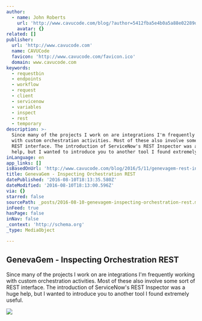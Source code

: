 ```yaml
---
author:
  - name: John Roberts
    url: 'http://www.cavucode.com/blog/?author=5412fba5e4b0a5a88e02289d'
    avatar: {}
related: []
publisher:
  url: 'http://www.cavucode.com'
  name: CAVUCode
  favicon: 'http://www.cavucode.com/favicon.ico'
  domain: www.cavucode.com
keywords:
  - requestbin
  - endpoints
  - workflow
  - request
  - client
  - servicenow
  - variables
  - inspect
  - rest
  - temporary
description: >-
  Since many of the projects I work on are integrations I'm frequently working
  with custom orchestration activities. Most of these also involve some sort of
  REST interface. The introduction of ServiceNow's REST Inspector was a huge
  help, but I wanted to introduce you to another tool I found extremely useful.
inLanguage: en
app_links: []
isBasedOnUrl: 'http://www.cavucode.com/blog/2016/5/11/genevagem-rest-inspection'
title: GenevaGem - Inspecting Orchestration REST
datePublished: '2016-08-10T18:13:35.580Z'
dateModified: '2016-08-10T18:13:00.596Z'
via: {}
starred: false
sourcePath: _posts/2016-08-10-genevagem-inspecting-orchestration-rest.md
inFeed: true
hasPage: false
inNav: false
_context: 'http://schema.org'
_type: MediaObject

---
```

<article style=""><h1>GenevaGem - Inspecting Orchestration REST</h1><p>Since many of the projects I work on are integrations I'm frequently working with custom orchestration activities. Most of these also involve some sort of REST interface. The introduction of ServiceNow's REST Inspector was a huge help, but I wanted to introduce you to another tool I found extremely useful.</p><img src="http://static1.squarespace.com/static/5412fba6e4b00d34f67188d8/t/57332cf2b654f9f9c4fde35b/1462971645024/" /></article>